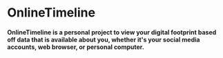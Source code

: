 # OnlineTimeline

#### OnlineTimeline is a personal project to view your digital footprint based off data that is available about you, whether it's your social media accounts, web browser, or personal computer.